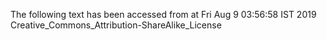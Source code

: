 The following text has been accessed from at Fri Aug 9 03:56:58 IST 2019
Creative_Commons_Attribution-ShareAlike_License
